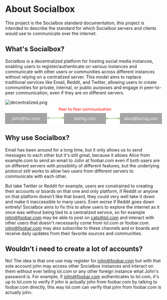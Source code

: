 # About Socialbox

This project is the Socialbox standard documentation, this project is intended to describe the standard for which
Socialbox servers and clients would use to communicate over the internet.

## What's Socialbox?

Socialbox is a decentralized platform for hosting social media instances, enabling users to register/authenticate on
various instances and communicate with other users or communities across different instances without relying on a
centralized server. This model aims to replace traditional services like Email, Reddit, and Twitter, allowing users
to create communities for private, internal, or public purposes and engage in peer-to-peer communication, even if
they are on different servers.

![decentralized.png](decentralized.png)
![peer2peer.png](peer2peer.png)

## Why use Socialbox?

Email has been around for a long time, but it only allows us to send messages to each other but it's still great,
because it allows Alice from example.com to send an email to John at foobar.com even if both users are on different
servers with possibility of different features, but the underlying protocol still works to allow two users from
different servers to communicate with each other.

But take Twitter or Reddit for example, users are constrained to creating their accounts or boards on that one and only
platform, if Reddit or anyone on that platform doesn't like that board, they could very well take it down and make it
inaccessible to many users. Even worse if Reddit goes down entirely! Socialbox aims to fix this to allow users to
explore the internet as it once was without being tied to a centralized service, so for example john@foobar.com may be
able to post on cats@lol.com and interact with other users that doesn't necessarily come from lol.com or foobar.com.
john@foobar.com may also subscribe to these channels and or boards and receive daily updates from their favorite
sources and communities.

## Wouldn't i need to create a lot of accounts?

No! The idea is that one use may register for john@foobar.com but with that sole account john may access other
Socialbox instances and interact on them without ever telling lol.com or any other foreign instance what John's
password is. For example, if john@foobar.com authenticates to lol.com, it's up to lol.com to verify if john is actually
john from foobar.com by talking to foobar.com directly, this way lol.com can verify that john from foobar.com is
actually john.
